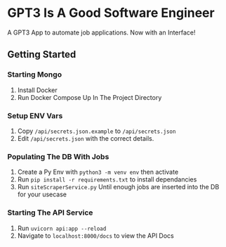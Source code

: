 # GPT3 Is A Good Software Engineer

A GPT3 App to automate job applications. Now with an Interface!

## Getting Started

### Starting Mongo
1. Install Docker
2. Run Docker Compose Up In The Project Directory
### Setup ENV Vars
1. Copy `/api/secrets.json.example` to `/api/secrets.json`
2. Edit `/api/secrets.json` with the correct details.
### Populating The DB With Jobs
1. Create a Py Env with `python3 -m venv env` then activate
2. Run `pip install -r requirements.txt` to install dependancies
3. Run `siteScraperService.py` Until enough jobs are inserted into the DB for your usecase
### Starting The API Service
1. Run `uvicorn api:app --reload`
2. Navigate to `localhost:8000/docs` to view the API Docs